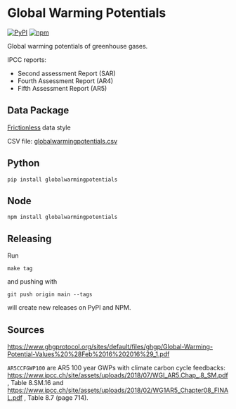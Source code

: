 # Global Warming Potentials
[![PyPI](https://img.shields.io/pypi/v/globalwarmingpotentials.svg)](https://pypi.org/project/globalwarmingpotentials/)
[![npm](https://img.shields.io/npm/v/globalwarmingpotentials.svg)](https://www.npmjs.com/package/globalwarmingpotentials)

Global warming potentials of greenhouse gases.

IPCC reports:

- Second assessment Report (SAR)
- Fourth Assessment Report (AR4)
- Fifth Assessment Report (AR5)

## Data Package

[Frictionless](https://frictionlessdata.io/) data style

CSV file: [globalwarmingpotentials.csv](./globalwarmingpotentials.csv)

## Python

```
pip install globalwarmingpotentials
```

## Node

```
npm install globalwarmingpotentials
```

## Releasing

Run
```
make tag
```

and pushing with
```
git push origin main --tags
```

will create new releases on PyPI and NPM.

## Sources

https://www.ghgprotocol.org/sites/default/files/ghgp/Global-Warming-Potential-Values%20%28Feb%2016%202016%29_1.pdf

`AR5CCFGWP100` are AR5 100 year GWPs with climate carbon cycle feedbacks:
https://www.ipcc.ch/site/assets/uploads/2018/07/WGI_AR5.Chap_.8_SM.pdf, Table 8.SM.16 and https://www.ipcc.ch/site/assets/uploads/2018/02/WG1AR5_Chapter08_FINAL.pdf , Table 8.7 (page 714).


